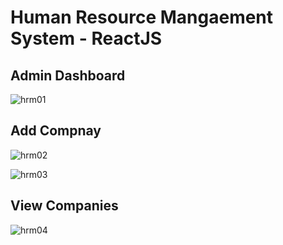 # Human Resource Mangaement System - ReactJS

## Admin Dashboard

![hrm01](https://user-images.githubusercontent.com/73344827/140646554-ebb2d87c-f877-4ba8-a418-4aa2ab2a0768.PNG)

## Add Compnay

![hrm02](https://user-images.githubusercontent.com/73344827/140646555-b6d2d8c7-591f-4a57-bac7-a93928c4e826.PNG)

![hrm03](https://user-images.githubusercontent.com/73344827/140646556-8bd73140-2dc0-44ef-bf4e-0629262ad354.PNG)

## View Companies

![hrm04](https://user-images.githubusercontent.com/73344827/140646551-0072e4e8-c583-4fc4-a263-69ba66647218.PNG)



